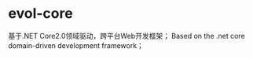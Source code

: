 # evol-core
基于.NET Core2.0领域驱动，跨平台Web开发框架；
Based on the .net core domain-driven development framework；
